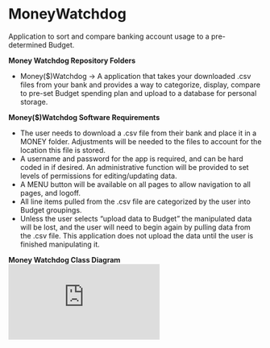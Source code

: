 # MoneyWatchdog
Application to sort and compare banking account usage to a pre-determined Budget. 

**Money Watchdog Repository Folders**
* Money($)Watchdog -> A application that takes your downloaded .csv files from your bank and provides a way to categorize, display, compare to pre-set Budget spending plan and upload to a database for personal storage.


**Money($)Watchdog Software Requirements**
* The user needs to download a .csv file from their bank and place it in a MONEY folder.  Adjustments will be needed to the files to account for the location this file is stored.
* A username and password for the app is required, and can be hard coded in if desired.  An administrative function will be provided to set levels of permissions for editing/updating data.
* A MENU button will be available on all pages to allow navigation to all pages, and logoff.
* All line items pulled from the .csv file are categorized by the user into Budget groupings.
* Unless the user selects “upload data to Budget” the manipulated data will be lost, and the user will need to begin again by pulling data from the .csv file.  This application does not upload the data until the user is finished manipulating it.


**Money Watchdog Class Diagram**
![Money Watchdog Class Diagram](https://raw.github.com/David-Rauch/MoneyWatchdog/blob/master/NewClassDiagram.pdf)
